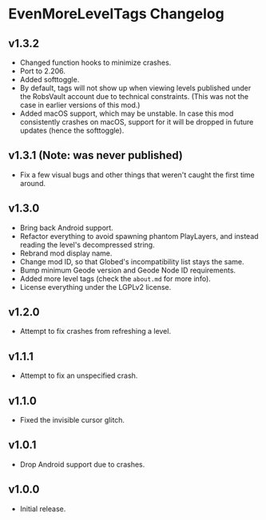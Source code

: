 # EvenMoreLevelTags Changelog
## v1.3.2
- Changed function hooks to minimize crashes.
- Port to 2.206.
- Added softtoggle.
- By default, tags will not show up when viewing levels published under the RobsVault account due to technical constraints. (This was not the case in earlier versions of this mod.)
- Added macOS support, which may be unstable. In case this mod consistently crashes on macOS, support for it will be dropped in future updates (hence the softtoggle).
## v1.3.1 (Note: was never published)
- Fix a few visual bugs and other things that weren't caught the first time around. 
## v1.3.0
- Bring back Android support.
- Refactor everything to avoid spawning phantom PlayLayers, and instead reading the level's decompressed string.
- Rebrand mod display name.
- Change mod ID, so that Globed's incompatibility list stays the same.
- Bump minimum Geode version and Geode Node ID requirements.
- Added more level tags (check the `about.md` for more info).
- License everything under the LGPLv2 license.
## v1.2.0
- Attempt to fix crashes from refreshing a level.
## v1.1.1
- Attempt to fix an unspecified crash.
## v1.1.0
- Fixed the invisible cursor glitch.
## v1.0.1
- Drop Android support due to crashes.
## v1.0.0
- Initial release.
